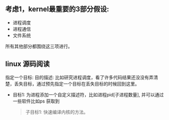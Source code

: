 ## 考虑1，kernel最重要的3部分假设:
* 进程调度
* 进程通信
* 文件系统

所有其他部分都围绕这三项进行。

## linux 源码阅读
指定一个目标: 目的描述:
    比如研究进程调度，看了许多代码结果还没没有弄清楚，丢失目标，通过预先指定一个目标在丢失目标的时候回到这里。
* 目标1: 为进程添加一个自定义描述符，比如进程pid[子进程数量], 并可以通过一些软件比如ps 获取到
  > 子目标1: 快速编译内核的方法。
